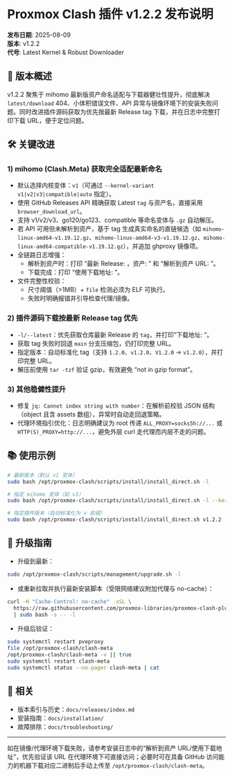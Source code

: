 # Proxmox Clash 插件 v1.2.2 发布说明

**发布日期**: 2025-08-09  
**版本**: v1.2.2  
**代号**: Latest Kernel & Robust Downloader

## 🎯 版本概述

v1.2.2 聚焦于 mihomo 最新版资产命名适配与下载器健壮性提升，彻底解决 `latest/download` 404、小体积错误文件、API 异常与镜像环境下的安装失败问题。同时改进插件源码获取为优先按最新 Release tag 下载，并在日志中完整打印下载 URL，便于定位问题。

## 🛠️ 关键改进

### 1) mihomo (Clash.Meta) 获取完全适配最新命名
- 默认选择内核变体：`v1`（可通过 `--kernel-variant v1|v2|v3|compatible|auto` 指定）。
- 使用 GitHub Releases API 精确获取 Latest `tag` 与资产名，直接采用 `browser_download_url`。
- 支持 v1/v2/v3、go120/go123、compatible 等命名变体与 `.gz` 自动解压。
- 若 API 可用但未解析到资产，基于 tag 生成真实命名的直链候选（如 `mihomo-linux-amd64-v1.19.12.gz`、`mihomo-linux-amd64-v3-v1.19.12.gz`、`mihomo-linux-amd64-compatible-v1.19.12.gz`），并追加 ghproxy 镜像项。
- 全链路日志增强：
  - 解析到资产时：打印 “最新 Release: <tag>，资产: <name>” 和 “解析到资产 URL: <url>”。
  - 下载完成：打印 “使用下载地址: <url>”。
- 文件完整性校验：
  - 尺寸阈值（>1MB）+ `file` 检测必须为 ELF 可执行。
  - 失败时明确报错并引导检查代理/镜像。

### 2) 插件源码下载按最新 Release tag 优先
- `-l/--latest`：优先获取仓库最新 Release 的 `tag`，并打印“下载地址: <url>”。
- 获取 tag 失败时回退 `main` 分支压缩包，仍打印完整 URL。
- 指定版本：自动标准化 tag（支持 `1.2.0`、`v1.2.0`、`V1.2.0` → `v1.2.0`），并打印完整 URL。
- 解压前使用 `tar -tzf` 验证 gzip，有效避免 “not in gzip format”。

### 3) 其他稳健性提升
- 修复 `jq: Cannot index string with number`：在解析前校验 JSON 结构（object 且含 assets 数组），异常时自动走回退策略。
- 代理环境指引优化：日志明确建议为 root 传递 `ALL_PROXY=socks5h://...` 或 `HTTP(S)_PROXY=http://...`，避免外层 curl 走代理而内层不走的问题。

## 📚 使用示例

```bash
# 最新版本（默认 v1 变体）
sudo bash /opt/proxmox-clash/scripts/install/install_direct.sh -l

# 指定 mihomo 变体（如 v3）
sudo bash /opt/proxmox-clash/scripts/install/install_direct.sh -l --kernel-variant v3

# 指定插件版本（自动标准化为 v 前缀）
sudo bash /opt/proxmox-clash/scripts/install/install_direct.sh v1.2.2
```

## 🔧 升级指南

- 升级到最新：
```bash
sudo /opt/proxmox-clash/scripts/management/upgrade.sh -l
```
- 或重新拉取并执行最新安装脚本（受限网络建议附加代理与 no-cache）：
```bash
curl -H "Cache-Control: no-cache" -sSL \
  https://raw.githubusercontent.com/proxmox-libraries/proxmox-clash-plugin/main/scripts/install/install_direct.sh \
  | sudo bash -s -- -l
```
- 升级后验证：
```bash
sudo systemctl restart pveproxy
file /opt/proxmox-clash/clash-meta
/opt/proxmox-clash/clash-meta -v || true
sudo systemctl restart clash-meta
sudo systemctl status --no-pager clash-meta | cat
```

## 🔗 相关
- 版本索引与历史：`docs/releases/index.md`
- 安装指南：`docs/installation/`
- 故障排除：`docs/troubleshooting/`

---

如在镜像/代理环境下载失败，请参考安装日志中的“解析到资产 URL/使用下载地址”，优先验证该 URL 在代理环境下可直接访问；必要时可在具备 GitHub 访问能力的机器下载对应二进制后手动上传至 `/opt/proxmox-clash/clash-meta`。

